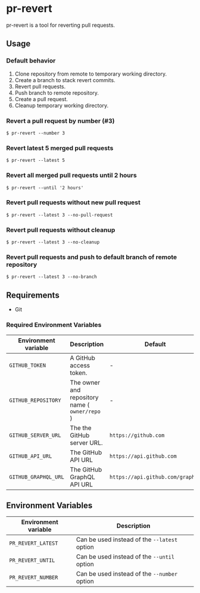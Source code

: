 # pr-revert

pr-revert is a tool for reverting pull requests.

## Usage

### Default behavior

1. Clone repository from remote to temporary working directory.
2. Create a branch to stack revert commits.
3. Revert pull requests.
4. Push branch to remote repository.
5. Create a pull request.
6. Cleanup temporary working directory.

### Revert a pull request by number (#3)

``` console
$ pr-revert --number 3
```

### Revert latest 5 merged pull requests

``` console
$ pr-revert --latest 5
```

### Revert all merged pull requests until 2 hours

``` console
$ pr-revert --until '2 hours'
```

### Revert pull requests without new pull request

``` console
$ pr-revert --latest 3 --no-pull-request
```

### Revert pull requests without cleanup

``` console
$ pr-revert --latest 3 --no-cleanup
```

### Revert pull requests and push to default branch of remote repository

``` console
$ pr-revert --latest 3 --no-branch
```

## Requirements

- Git

### Required Environment Variables

| Environment variable | Description | Default |
| --- | --- | --- |
| `GITHUB_TOKEN` | A GitHub access token. | - |
| `GITHUB_REPOSITORY` | The owner and repository name ( `owner/repo` )| - |
| `GITHUB_SERVER_URL` | The the GitHub server URL. | `https://github.com` |
| `GITHUB_API_URL` | The GitHub API URL | `https://api.github.com` |
| `GITHUB_GRAPHQL_URL` | The GitHub GraphQL API URL | `https://api.github.com/graphql` |

## Environment Variables

| Environment variable | Description |
| --- | --- |
| `PR_REVERT_LATEST` | Can be used instead of the `--latest` option |
| `PR_REVERT_UNTIL` | Can be used instead of the `--until` option |
| `PR_REVERT_NUMBER` | Can be used instead of the `--number` option |
